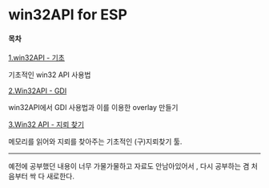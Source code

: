# win32API for ESP

#### 목차

[1.win32API - 기초](tutorials/readme.md)

기초적인 win32 API 사용법 

[2.Win32API - GDI](gdi_tutorials/readme.md)

win32API에서 GDI 사용법과 이를 이용한 overlay 만들기 

[3.Win32 API - 지뢰 찾기 ](minesweeper/readme.md)

메모리를 읽어와 지뢰를 찾아주는 기초적인 (구)지뢰찾기 툴. 

---

예전에 공부했던 내용이 너무 가물가물하고 자료도 안남아있어서 , 다시 공부하는 겸 처음부터 싹 다 새로한다. 

